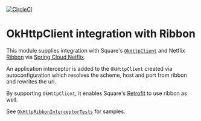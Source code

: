 [![CircleCI](https://circleci.com/gh/spring-cloud-incubator/spring-cloud-square.svg?style=svg)](https://circleci.com/gh/spring-cloud-incubator/spring-cloud-square)

# OkHttpClient integration with Ribbon

This module supplies integration with Square's [`OkHttpClient`](https://square.github.io/okhttp/) and Netflix [Ribbon](https://github.com/Netflix/ribbon) via [Spring Cloud Netflix](https://github.com/spring-cloud/spring-cloud-netflix).

An application interceptor is added to the `OkHttpClient` created via autoconfiguration which resolves the scheme, host and port from ribbon and rewrites the url.

By supporting `OkHttpClient`, it enables Square's [Retrofit](https://square.github.io/retrofit/) to use ribbon as well.

See [`OkHttpRibbonInterceptorTests`](https://github.com/spencergibb/okhttp-ribbon/blob/master/src/test/java/org/springframework/cloud/square/okhttp/OkHttpRibbonInterceptorTests.java) for samples.
